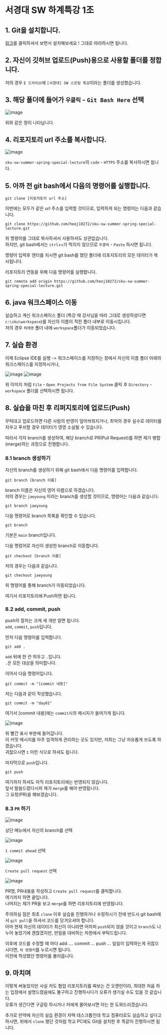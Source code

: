 # 서경대 SW 하계특강 1조

## 1. Git을 설치합니다.
[링크](https://taewow.tistory.com/13)를 클릭하셔서 보면서 설치해보세요 ! 그대로 따라하시면 됩니다.

## 2. 자신이 깃허브 업로드(Push)용으로 사용할 폴더를 정합니다.
저의 경우 `E 드라이브`에  `[서경대] SW 스프링 특강`이라는 폴더를 생성했습니다.

## 3. 해당 폴더에 들어가 `우클릭` - `Git Bash Here` 선택

![image](https://user-images.githubusercontent.com/89104369/183458193-089fe5b4-25bc-41c2-86de-603e4dcf047f.png)

위와 같은 창이 나타납니다.

## 4. 리포지토리 url 주소를 복사합니다.

![image](https://user-images.githubusercontent.com/89104369/183458691-dc4980b6-4cc6-4424-922e-e6007def5e93.png)

`sku-sw-summer-spring-special-lecture`의 `code` - `HTTPS` 주소를 복사하시면 됩니다.

## 5. 아까 전 git bash에서 다음의 명령어를 실행합니다.

```
git clone [리포지토리 url 주소]
```
이번에는 모두가 같은 url 주소를 입력할 것이므로, 입력하게 되는 명령어는 다음과 같습니다.
```
git clone https://github.com/heoj10272/sku-sw-summer-spring-special-lecture.git
```
위 명령어를 그대로 복사하셔서 사용하셔도 상관없습니다. <br>
하지만, git bash에서는 `ctrl`+`v`가 먹히지 않으므로 `우클릭` - `Paste` 하시면 됩니다.

명령어 입력후 엔터를 치시면 git bash를 했던 폴더에 리포지토리의 모든 데이터가 복사됩니다.

리포지토리 연동을 위해 다음 명령어를 실행합니다.
```
git remote add origin https://github.com/heoj10272/sku-sw-summer-spring-special-lecture.git
```

## 6. java 워크스페이스 이동

실습하고 계신 워크스페이스 폴더 (특강 때 강사님을 따라 그대로 생성하셨다면 `c:\sku\workspace`)를 자신의 이름이 적힌 폴더 내부로 이동시킵니다. <br>
저의 경우 `허재영` 폴더 내에 `workspace`폴더가 이동되었습니다.

## 7. 실습 환경

이제 Eclipse IDE를 실행 -> 워크스페이스를 지정하는 창에서 자신의 이름 폴더 아래의 워크스페이스를 지정하시거나, 

![image](https://user-images.githubusercontent.com/89104369/183461064-3531e6da-0282-4174-aa80-01673d246fcb.png)
![image](https://user-images.githubusercontent.com/89104369/183461314-a01d5e08-ca83-4ff9-a759-da868673db90.png)

위 이미지 처럼 `File` - `Open Projects from File System` 클릭 후 `Directory` - `workspace` 폴더를 선택하시면 됩니다.

## 8. 실습을 마친 후 리퍼지토리에 업로드(Push)

무턱대고 업로드하면 다른 사람의 반영이 덮어씌워지거나, 최악의 경우 실수로 데이터를 지우고 푸쉬할 경우 데이터가 영영 소실될 수 있습니다.

따라서 각자 branch를 생성하여, 해당 branch로 PR(Pull Request)를 하면 제가 병합(merge)하는 과정으로 진행합니다.

### 8.1 branch 생성하기

자신의 branch를 생성하기 위해 git bash에서 다음 명령어를 입력합니다.

```
git branch [branch 이름]
```

branch 이름은 자신의 영어 이름으로 하겠습니다. <br>
저의 경우는 `jaeyoung` 이라는 branch를 생성할 것이므로, 명령어는 다음과 같습니다.
```
git branch jaeyoung
```

다음 명령어로 branch 목록을 확인할 수 있습니다.
```
git branch
```
기본은 `main` branch입니다.

다음 명렁어로 자신이 생성한 branch로 이동합니다.
```
git checkout [branch 이름]
```
저의 경우는 다음과 같습니다.
```
git checkout jaeyoung
```
위 명령어를 통해 branch가 이동되었습니다.

여기서 리포지토리에 Push하면 됩니다.

### 8.2 add, commit, push

push의 절차는 크게 세 개만 알면 됩니다. <br>
`add`, `commit`, `push`입니다.

먼저 다음 명령어를 입력합니다.
```
git add .
```
`add` 뒤에 한 칸 띄우고 `.`입니다. <br>
`.`은 모든 대상을 의미합니다.

이어서 다음 명령어입니다.
```
git commit -m "[commit 내용]"
```
저는 다음과 같이 작성했습니다.
```
git commit -m "day01"
```
여기서 [commit 내용]에는 `commit`시의 메시지가 들어가게 됩니다.

![image](https://user-images.githubusercontent.com/89104369/183463495-d285fe61-2de8-406a-b845-8443c3426028.png)

위 빨간 표시 부분에 들어갑니다.<br>
이 커밋 메시지를 아주 엄격하게 관리하는 곳도 있지만, 저희는 그냥 자유롭게 쓰도록 하겠습니다. <br>
귀찮으시면 `1` 이런 식으로 하셔도 됩니다.

마지막으로 `push`입니다.
```
git push
```
여기까지 하셔도 아직 리포지토리에는 반영되지 않습니다.<br>
앞서 말씀드렸다시피 제가 `merge`를 해야 반영됩니다.<br>
그 요청(PR)을 해보겠습니다.

### 8.3 `PR` 하기
![image](https://user-images.githubusercontent.com/89104369/183464843-f2379f3d-3d60-49ec-936f-71a49138c551.png)

상단 메뉴에서 자신의 branch를 선택

![image](https://user-images.githubusercontent.com/89104369/183467413-29406e75-52fb-4699-8812-8f9b1f32881b.png)

`1 commit ahead` 선택

![image](https://user-images.githubusercontent.com/89104369/183465376-3c57e337-c5c5-41c7-a1e8-fd41b2892c6f.png)

`Create pull request` 선택

![image](https://user-images.githubusercontent.com/89104369/183465580-ebf85a95-215e-49a6-81e6-944df6c9be2c.png)

PR명, PR내용을 작성하고 `Create pull request`를 클릭합니다.<br>
여기까지 하면 끝입니다.<br>
나머지는 제가 PR을 보고 `merge`를 하면 리포지토리에 반영됩니다.

주의하실 점은 최초 `clone` 이후 실습을 진행하거나 수정하시기 전에 반드시 git bash에서 `git pull`을 하셔서 코드를 당겨오셔야 합니다.<br>
아마 현재 자신의 데이터가 최신이 아니라면 어차피 `push`되지 않을 것이고 `branch`도 나누어 놓았기에 괜찮겠지만, 만일을 대비하는 차원에서 부탁드립니다.

이후에 코드를 수정할 때 마다 add .... commit ... push ... 일일이 입력하는게 귀찮으시다면, `위 방향키`를 누르시면 됩니다.<br>
이전에 작성했던 명령어를 불러옵니다.

## 9. 마치며

이렇게 써놓았지만 사실 저도 협업 리포지토리를 짜보는 건 오랜만이라, 최대한 처음 하는 입장에서 설명드렸음에도 불구하고 진행하시다가 오류가 생기실 수도 있을 것 같습니다.<br>
오류가 생긴다면 구글링 하시거나 저에게 물어보시면 아는 한 도와드리겠습니다.

추가로 만약에 자신의 실습 환경이 자택 데스크톱인데 학교 컴퓨터로도 실습하고 싶다고 하시면, 위에서 `clone` 했던 것처럼 학교 PC에도 Git을 설치한 후 똑같이 진행하시면 됩니다.




